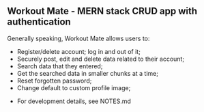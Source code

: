 ## Workout Mate - MERN stack CRUD app with authentication 

Generally speaking, Workout Mate allows users to:

- Register/delete account; log in and out of it;
- Securely post, edit and delete data related to their account;
- Search data that they entered;
- Get the searched data in smaller chunks at a time;
- Reset forgotten password;
- Change default to custom profile image;



* For development details, see NOTES.md





 
